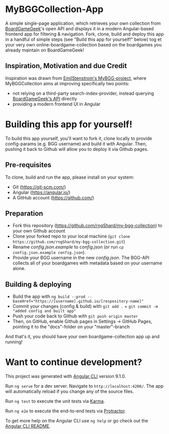 # MyBGGCollection-App

A simple single-page application, which retrieves your own collection from [BoardGameGeek](https://boardgamegeek.com)'s open API and displays it in a modern Angular-based frontend app for filtering & navigation.
Fork, clone, build and deploy this app in a handful of simple steps (see "Build this app for yourself!" below) tog et your very own online-boardgame-collection based on the boardgames you already maintain on BoardGameGeek!

## Inspiration, Motivation and due Credit

Inspiration was drawn from [EmilStenstrom's MyBGG-project](https://github.com/EmilStenstrom/mybgg), where MyBGGCollection aims at improving specifically two points:

- not relying on a third-party search-index-provider, instead querying [BoardGameGeek's API](https://boardgamegeek.com/wiki/page/BGG_XML_API2) directly
- providing a modern frontend UI in Angular


# Building this app for yourself!

To build this app yourself, you'll want to fork it, clone locally to provide config-params (e.g. BGG username) and build it with Angular.
Then, pushing it back to Github will allow you to deploy it via Github pages.

## Pre-requisites

To clone, build and run the app, please install on your system:

- Git (https://git-scm.com/)
- Angular (https://angular.io/)
- A GitHub account (https://github.com/)

## Preparation

- Fork this repository (https://github.com/rngShard/my-bgg-collection) to your own Github account
- Clone your forked repo to your local machine (`git clone https://github.com/rngShard/my-bgg-collection.git`)
- Rename _config.json.example_ to _config.json_ (or run `cp config.json.example config.json`).
- Provide your BGG username in the new _config.json_. The BGG-API collects all of your boardgames with metadata based on your username alone.

## Building & deploying

- Build the app with `ng build --prod --baseHref="https://[username].github.io/[respository-name]"`
- Commit your changes (config & build) with `git add .` + `git commit -m "added config and built app"`
- Push your code back to Github with `git push origin master`
- Then, on GitHub, enable Github pages in Settings -> GitHub Pages, pointing it to the "docs"-folder on your "master"-branch

And that's it, you should have your own boardgame-collection app up and running!


# Want to continue development?

This project was generated with [Angular CLI](https://github.com/angular/angular-cli) version 9.1.0.

Run `ng serve` for a dev server. Navigate to `http://localhost:4200/`. The app will automatically reload if you change any of the source files.

Run `ng test` to execute the unit tests via [Karma](https://karma-runner.github.io).

Run `ng e2e` to execute the end-to-end tests via [Protractor](http://www.protractortest.org/).

To get more help on the Angular CLI use `ng help` or go check out the [Angular CLI README](https://github.com/angular/angular-cli/blob/master/README.md).
